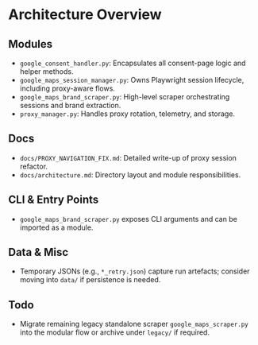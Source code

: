 # Architecture Overview

## Modules
- `google_consent_handler.py`: Encapsulates all consent-page logic and helper methods.
- `google_maps_session_manager.py`: Owns Playwright session lifecycle, including proxy-aware flows.
- `google_maps_brand_scraper.py`: High-level scraper orchestrating sessions and brand extraction.
- `proxy_manager.py`: Handles proxy rotation, telemetry, and storage.

## Docs
- `docs/PROXY_NAVIGATION_FIX.md`: Detailed write-up of proxy session refactor.
- `docs/architecture.md`: Directory layout and module responsibilities.

## CLI & Entry Points
- `google_maps_brand_scraper.py` exposes CLI arguments and can be imported as a module.

## Data & Misc
- Temporary JSONs (e.g., `*_retry.json`) capture run artefacts; consider moving into `data/` if persistence is needed.

## Todo
- Migrate remaining legacy standalone scraper `google_maps_scraper.py` into the modular flow or archive under `legacy/` if required.
